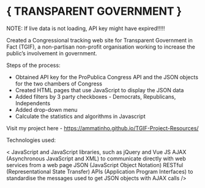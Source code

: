 # { TRANSPARENT GOVERNMENT } 

NOTE: If live data is not loading, API key might have expired!!!!!

Created a Congressional tracking web site for Transparent Government in Fact (TGIF), a non-partisan non-profit 
organisation working to increase the public’s involvement in government.

Steps of the process:

- Obtained API key for the ProPublica Congress API and the JSON objects for the two chambers of Congress
- Created HTML pages that use JavaScript to display the JSON data 
- Added filters by 3 party checkboxes - Democrats, Republicans, Independents 
- Added drop-down menu 
- Calculate the statistics and algorithms in Javascript

Visit my project here - https://ammatinho.github.io/TGIF-Project-Resources/

Technologies used:

< JavaScript and JavaScript libraries, such as jQuery and Vue JS AJAX (Asynchronous JavaScript and XML) 
to communicate directly with web services from a web page JSON (JavaScript Object Notation) 
RESTful (Representational State Transfer) APIs (Application Program Interfaces) to standardise the messages
used to get JSON objects with AJAX calls />
